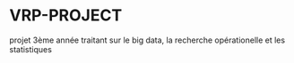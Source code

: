 # VRP-PROJECT
projet 3ème année traitant sur le big data, la recherche opérationelle et les statistiques
